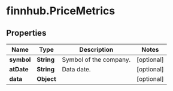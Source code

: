 # finnhub.PriceMetrics

## Properties

Name | Type | Description | Notes
------------ | ------------- | ------------- | -------------
**symbol** | **String** | Symbol of the company. | [optional] 
**atDate** | **String** | Data date. | [optional] 
**data** | **Object** |  | [optional] 


